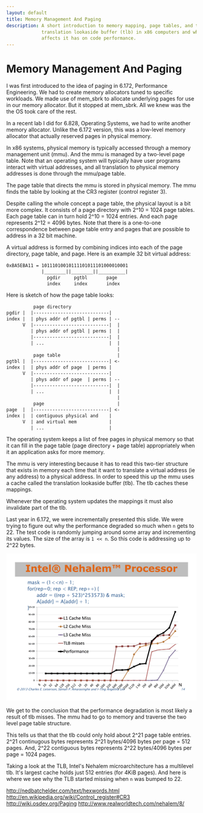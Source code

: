 ```yaml
---
layout: default
title: Memory Management And Paging
description: A short introduction to memory mapping, page tables, and the
             translation lookaside buffer (tlb) in x86 computers and what
             affects it has on code performance.
---
```

Memory Management And Paging
================================
I was first introduced to the idea of paging in 6.172, Performance Engineering.
We had to create memory allocators tuned to specific workloads. We made use of
mem_sbrk to allocate underlying pages for use in our memory allocator. But it
stopped at mem_sbrk. All we knew was the the OS took care of the rest.

In a recent lab I did for 6.828, Operating Systems, we had to write another
memory allocator. Unlike the 6.172 version, this was a low-level memory
allocator that actually reserved pages in physical memory.

In x86 systems, physical memory is typically accessed through a memory
management unit (mmu). And the mmu is managed by a two-level page table. Note
that an operating system will typically have user programs interact with
virtual addresses, and all translation to physical memory addresses is done
through the mmu/page table.

The page table that directs the mmu is stored in physical memory. The mmu finds
the table by looking at the CR3 register (control register 3).

Despite calling the whole concept a page table, the physical layout is a bit
more complex. It consists of a page directory with 2^10 = 1024 page tables.
Each page table can in turn hold 2^10 = 1024 entries. And each page represents
2^12 = 4096 bytes. Note that there is a one-to-one correspondence between page
table entry and pages that are possible to address in a 32 bit machine.

A virtual address is formed by combining indices into each of the page
directory, page table, and page. Here is an example 32 bit virtual address:

    0xBA5EBA11 = 10111010010111101011101000010001
                 |________||________||__________|
                   pgdir     pgtbl       page
                   index     index       index

Here is sketch of how the page table looks:

              page directory
    pgdir |  |----------------------------|
    index |  | phys addr of pgtbl | perms | --
          V  |----------------------------|  |
             | phys addr of pgtbl | perms |  |
             |----------------------------|  |
             | ...                        |  |
                                             |
              page table                     |
    pgtbl |  |----------------------------| <-
    index |  | phys addr of page  | perms |
          V  |----------------------------|
             | phys addr of page  | perms | --
             |----------------------------|  |
             | ...                        |  |
                                             |
              page                           |
    page  |  |----------------------------| <-
    index |  | contiguous physical and    |
          V  | and virtual mem            |
             | ...                        |

The operating system keeps a list of free pages in physical memory so that it
can fill in the page table (page directory + page table) appropriately when it
an application asks for more memory.

The mmu is very interesting because it has to read this two-tier structure that
exists in memory each time that it want to translate a virtual address (ie any
address) to a physical address. In order to speed this up the mmu uses a cache
called the translation lookaside buffer (tlb). The tlb caches these mappings.

Whenever the operating system updates the mappings it must also invalidate part
of the tlb.

Last year in 6.172, we were incrementally presented this slide. We were trying
to figure out why the performance degraded so much when `n` gets to 22. The
test code is randomly jumping around some array and incrementing its values.
The size of the array is `1 << n`. So this code is addressing up to 2^22 bytes.

<img src="/images/6172-lec11-storage-allocation.png" style="max-width: 100%; height: auto;"/>

We get to the conclusion that the performance degradation is most likely a
result of tlb misses. The mmu had to go to memory and traverse the two level
page table structure.

This tells us that that the tlb could only hold about 2^21 page table entries.
2^21 continugous bytes represents 2^21 bytes/4096 bytes per page = 512 pages.
And, 2^22 contiguous bytes represents 2^22 bytes/4096 bytes per page = 1024
pages.

Taking a look at the TLB, Intel's Nehalem microarchitecture has a multilevel
tlb. It's largest cache holds just 512 entries (for 4KiB pages). And here is
where we see why the TLB started missing when `n` was bumped to 22.

http://nedbatchelder.com/text/hexwords.html
http://en.wikipedia.org/wiki/Control_register#CR3
http://wiki.osdev.org/Paging
http://www.realworldtech.com/nehalem/8/

